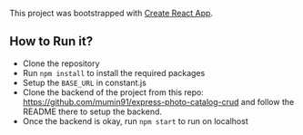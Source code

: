 This project was bootstrapped with [Create React App](https://github.com/facebook/create-react-app).

## How to Run it?

- Clone the repository
- Run `npm install` to install the required packages
- Setup the `BASE_URL` in constant.js
- Clone the backend of the project from this repo: https://github.com/mumin91/express-photo-catalog-crud and follow the 
README there to setup the backend.
- Once the backend is okay, run `npm start` to run on localhost
